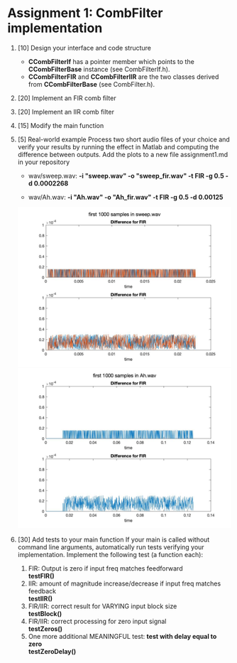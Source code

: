 # Assignment 1: CombFilter implementation

1. [10] Design your interface and code structure

    * __CCombFilterIf__ has a pointer member which points to the __CCombFilterBase__ instance (see CombFilterIf.h).
    * __CCombFilterFIR__ and __CCombFilterIIR__ are the two classes derived from __CCombFilterBase__ (see CombFilter.h).

2. [20] Implement an FIR comb filter

3. [20] Implement an IIR comb filter

4. [15] Modify the main function

5. [5] Real-world example
Process two short audio files of your choice and verify your results by running the effect in Matlab and computing the difference between outputs. Add the plots to a new file assignment1.md in your repository

    * wav/sweep.wav: __-i "sweep.wav" -o "sweep_fir.wav" -t FIR -g 0.5 -d 0.0002268__
    
    * wav/Ah.wav: __-i "Ah.wav" -o "Ah_fir.wav" -t FIR -g 0.5 -d 0.00125__
    
    ![Alt text](fig/sweep.jpg)   ![Alt text](fig/Ah.jpg)
    
6. [30] Add tests to your main function
If your main is called without command line arguments, automatically run tests verifying your implementation. Implement the following test (a function each):
    1. FIR: Output is zero if input freq matches feedforward     
    __testFIR()__
    2. IIR: amount of magnitude increase/decrease if input freq matches feedback    
    __testIIR()__
    3. FIR/IIR: correct result for VARYING input block size    
    __testBlock()__
    4.  FIR/IIR: correct processing for zero input signal      
    __testZeros()__
    5. One more additional MEANINGFUL test: __test with delay equal to zero__       
    __testZeroDelay()__
